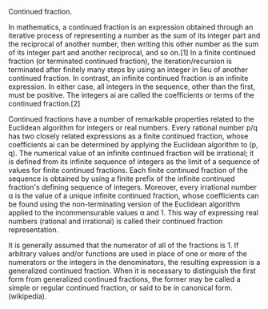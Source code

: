 Continued fraction.

In mathematics, a continued fraction is an expression obtained through an iterative process of representing a number as the sum of its integer part and the reciprocal of another number, then writing this other number as the sum of its integer part and another reciprocal, and so on.[1] In a finite continued fraction (or terminated continued fraction), the iteration/recursion is terminated after finitely many steps by using an integer in lieu of another continued fraction. In contrast, an infinite continued fraction is an infinite expression. In either case, all integers in the sequence, other than the first, must be positive. The integers ai are called the coefficients or terms of the continued fraction.[2]

Continued fractions have a number of remarkable properties related to the Euclidean algorithm for integers or real numbers. Every rational number p/q has two closely related expressions as a finite continued fraction, whose coefficients ai can be determined by applying the Euclidean algorithm to (p, q). The numerical value of an infinite continued fraction will be irrational; it is defined from its infinite sequence of integers as the limit of a sequence of values for finite continued fractions. Each finite continued fraction of the sequence is obtained by using a finite prefix of the infinite continued fraction's defining sequence of integers. Moreover, every irrational number α is the value of a unique infinite continued fraction, whose coefficients can be found using the non-terminating version of the Euclidean algorithm applied to the incommensurable values α and 1. This way of expressing real numbers (rational and irrational) is called their continued fraction representation.

It is generally assumed that the numerator of all of the fractions is 1. If arbitrary values and/or functions are used in place of one or more of the numerators or the integers in the denominators, the resulting expression is a generalized continued fraction. When it is necessary to distinguish the first form from generalized continued fractions, the former may be called a simple or regular continued fraction, or said to be in canonical form.(wikipedia).
